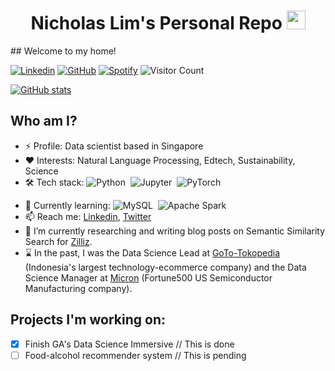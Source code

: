 <!--
**pappymu/pappymu** is a ✨ _special_ ✨ repository because its `README.md` (this file) appears on your GitHub profile.

Here are some ideas to get you started:

- 🔭 I’m currently working on ...
- 🌱 I’m currently learning ...
- 👯 I’m looking to collaborate on ...
- 🤔 I’m looking for help with ...
- 💬 Ask me about ...
- 📫 How to reach me: ...
- 😄 Pronouns: ...
- ⚡ Fun fact: ...
-->

<h1 align="center"> Nicholas Lim's Personal Repo <img src='https://user-images.githubusercontent.com/5713670/87202985-820dcb80-c2b6-11ea-9f56-7ec461c497c3.gif' width='30px'></h1>
## Welcome to my home!

<!-- [![Twitter](https://img.shields.io/twitter/follow/pappymu?style=social)](https://twitter.com/ThaiiBraga) -->
[![Linkedin](https://img.shields.io/badge/-pappymu-blue?style=flat-square&logo=Linkedin&logoColor=white&link=https://www.linkedin.com/in/pappymu/)](https://www.linkedin.com/in/pappymu/)
[![GitHub](https://img.shields.io/github/followers/pappymu?label=follow&style=social)](https://github.com/pappymu)
[![Spotify](https://img.shields.io/badge/Spotify-1ED760?&style=for-the-badge&logo=spotify&logoColor=white)](https://open.spotify.com/user/11133573787)
![Visitor Count](https://profile-counter.glitch.me/pappymu/count.svg)

[![GitHub stats](https://github-readme-stats.vercel.app/api?username=pappymu&theme=cobalt)](https://github.com/pappymu/github-readme-stats)

## Who am I?

- ⚡ Profile: Data scientist based in Singapore
- ❤️ Interests: Natural Language Processing, Edtech, Sustainability, Science
- 🛠  Tech stack: ![Python](https://img.shields.io/badge/-Python-333333?style=flat&logo=python)&nbsp; ![Jupyter](https://img.shields.io/badge/jupyter-%23FA0F00.svg?style=flat&logo=Jupyter)&nbsp; ![PyTorch](https://img.shields.io/badge/PyTorch-%23EE4C2C.svg?style=for-the-badge&logo=PyTorch&logoColor=white)&nbsp;
<!-- - 🦄 Proficiencies: python -->
- 🌱 Currently learning: ![MySQL](https://img.shields.io/badge/mysql-%2300f.svg?style=for-the-badge&logo=mysql&logoColor=white)&nbsp; ![Apache Spark](https://a11ybadges.com/badge?logo=apachespark)&nbsp;
- 📫 Reach me: [Linkedin](https://www.linkedin.com/in/pappymu/), [Twitter](twitter.com/pappymu)
- 🔭 I’m currently researching and writing blog posts on Semantic Similarity Search for [Zilliz](https://zilliz.com/).
- ⌛ In the past, I was the Data Science Lead at [GoTo-Tokopedia](https://en.wikipedia.org/wiki/GoTo_(company)) (Indonesia's largest technology-ecommerce company) and the Data Science Manager at [Micron](https://www.micron.com/) (Fortune500 US Semiconductor Manufacturing company).

## Projects I'm working on:
- [x] Finish GA's Data Science Immersive // This is done
- [ ] Food-alcohol recommender system // This is pending
<!-- - [ ] NLP for Classical Chinese (文言文自然语言处理) (probably too ambitious) -->

